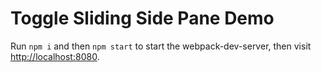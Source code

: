 Toggle Sliding Side Pane Demo
=============================

Run `npm i` and then `npm start` to start the webpack-dev-server, then visit <http://localhost:8080>.
